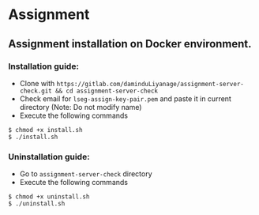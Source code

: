 # Assignment
## Assignment installation on Docker environment.

### Installation guide:


* Clone with ```https://gitlab.com/daminduLiyanage/assignment-server-check.git && cd assignment-server-check```
* Check email for ```lseg-assign-key-pair.pem``` and paste it in current directory (Note: Do not modify name)
* Execute the following commands
```
$ chmod +x install.sh
$ ./install.sh
```
### Uninstallation guide:

* Go to ```assignment-server-check``` directory
* Execute the following commands
```
$ chmod +x uninstall.sh
$ ./uninstall.sh
```
